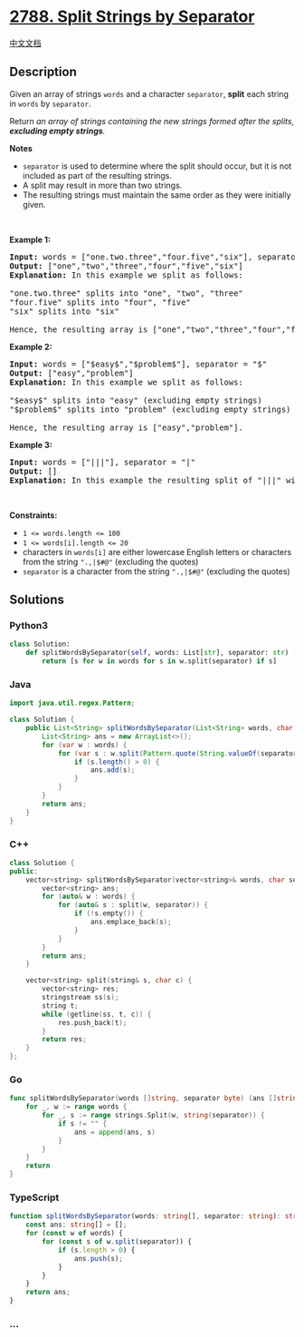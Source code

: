 # [2788. Split Strings by Separator](https://leetcode.com/problems/split-strings-by-separator)

[中文文档](/solution/2700-2799/2788.Split%20Strings%20by%20Separator/README.md)

## Description

<p>Given an array of strings <code>words</code> and a character <code>separator</code>, <strong>split</strong> each string in <code>words</code> by <code>separator</code>.</p>

<p>Return <em>an array of strings containing the new strings formed after the splits, <strong>excluding empty strings</strong>.</em></p>

<p><strong>Notes</strong></p>

<ul>
	<li><code>separator</code> is used to determine where the split should occur, but it is not included as part of the resulting strings.</li>
	<li>A split may result in more than two strings.</li>
	<li>The resulting strings must maintain the same order as they were initially given.</li>
</ul>

<p>&nbsp;</p>
<p><strong class="example">Example 1:</strong></p>

<pre>
<strong>Input:</strong> words = [&quot;one.two.three&quot;,&quot;four.five&quot;,&quot;six&quot;], separator = &quot;.&quot;
<strong>Output:</strong> [&quot;one&quot;,&quot;two&quot;,&quot;three&quot;,&quot;four&quot;,&quot;five&quot;,&quot;six&quot;]
<strong>Explanation: </strong>In this example we split as follows:

&quot;one.two.three&quot; splits into &quot;one&quot;, &quot;two&quot;, &quot;three&quot;
&quot;four.five&quot; splits into &quot;four&quot;, &quot;five&quot;
&quot;six&quot; splits into &quot;six&quot; 

Hence, the resulting array is [&quot;one&quot;,&quot;two&quot;,&quot;three&quot;,&quot;four&quot;,&quot;five&quot;,&quot;six&quot;].</pre>

<p><strong class="example">Example 2:</strong></p>

<pre>
<strong>Input:</strong> words = [&quot;$easy$&quot;,&quot;$problem$&quot;], separator = &quot;$&quot;
<strong>Output:</strong> [&quot;easy&quot;,&quot;problem&quot;]
<strong>Explanation:</strong> In this example we split as follows: 

&quot;$easy$&quot; splits into &quot;easy&quot; (excluding empty strings)
&quot;$problem$&quot; splits into &quot;problem&quot; (excluding empty strings)

Hence, the resulting array is [&quot;easy&quot;,&quot;problem&quot;].
</pre>

<p><strong class="example">Example 3:</strong></p>

<pre>
<strong>Input:</strong> words = [&quot;|||&quot;], separator = &quot;|&quot;
<strong>Output:</strong> []
<strong>Explanation:</strong> In this example the resulting split of &quot;|||&quot; will contain only empty strings, so we return an empty array []. </pre>

<p>&nbsp;</p>
<p><strong>Constraints:</strong></p>

<ul>
	<li><code>1 &lt;= words.length &lt;= 100</code></li>
	<li><code>1 &lt;= words[i].length &lt;= 20</code></li>
	<li>characters in <code>words[i]</code> are either lowercase English letters or characters from the string <code>&quot;.,|$#@&quot;</code> (excluding the quotes)</li>
	<li><code>separator</code> is a character from the string <code>&quot;.,|$#@&quot;</code> (excluding the quotes)</li>
</ul>

## Solutions

<!-- tabs:start -->

### **Python3**

```python
class Solution:
    def splitWordsBySeparator(self, words: List[str], separator: str) -> List[str]:
        return [s for w in words for s in w.split(separator) if s]
```

### **Java**

```java
import java.util.regex.Pattern;

class Solution {
    public List<String> splitWordsBySeparator(List<String> words, char separator) {
        List<String> ans = new ArrayList<>();
        for (var w : words) {
            for (var s : w.split(Pattern.quote(String.valueOf(separator)))) {
                if (s.length() > 0) {
                    ans.add(s);
                }
            }
        }
        return ans;
    }
}
```

### **C++**

```cpp
class Solution {
public:
    vector<string> splitWordsBySeparator(vector<string>& words, char separator) {
        vector<string> ans;
        for (auto& w : words) {
            for (auto& s : split(w, separator)) {
                if (!s.empty()) {
                    ans.emplace_back(s);
                }
            }
        }
        return ans;
    }

    vector<string> split(string& s, char c) {
        vector<string> res;
        stringstream ss(s);
        string t;
        while (getline(ss, t, c)) {
            res.push_back(t);
        }
        return res;
    }
};
```

### **Go**

```go
func splitWordsBySeparator(words []string, separator byte) (ans []string) {
	for _, w := range words {
		for _, s := range strings.Split(w, string(separator)) {
			if s != "" {
				ans = append(ans, s)
			}
		}
	}
	return
}
```

### **TypeScript**

```ts
function splitWordsBySeparator(words: string[], separator: string): string[] {
    const ans: string[] = [];
    for (const w of words) {
        for (const s of w.split(separator)) {
            if (s.length > 0) {
                ans.push(s);
            }
        }
    }
    return ans;
}
```

### **...**

```

```

<!-- tabs:end -->
